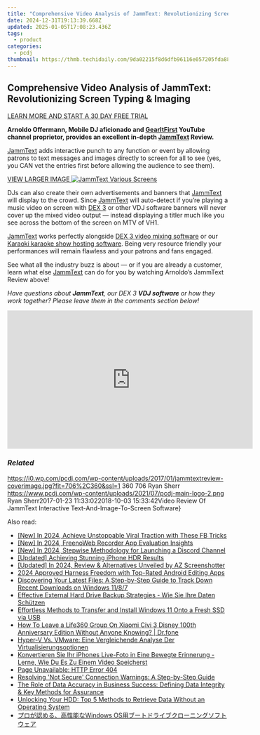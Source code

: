 ```yaml
---
title: "Comprehensive Video Analysis of JammText: Revolutionizing Screen Typing & Imaging"
date: 2024-12-31T19:13:39.668Z
updated: 2025-01-05T17:08:23.436Z
tags:
  - product
categories:
  - pcdj
thumbnail: https://thmb.techidaily.com/9da02215f8d6dfb96116e057205fda88318f3946fc84dd604ea06497c2a68e23.jpg
---
```


## Comprehensive Video Analysis of JammText: Revolutionizing Screen Typing & Imaging

[LEARN MORE AND START A 30 DAY FREE TRIAL](https://mixcityinc.com/jammtext.html?ref=8943&utm%5Fsource=PCDJ&utm%5Fmedium=referral&utm%5Fcampaign=PCDJ)

**Arnoldo Offermann, Mobile DJ aficionado and [GearItFirst](https://www.youtube.com/channel/UCmPtkNWJS6qUpl4u8cEubwA) YouTube channel proprietor, provides an excellent in-depth [JammText](https://tools.techidaily.com/pcdj/products/) Review.**

[JammText](https://tools.techidaily.com/pcdj/products/) adds interactive punch to any function or event by allowing patrons to text messages and images directly to screen for all to see (yes, you CAN vet the entries first before allowing the audience to see them).

[VIEW LARGER IMAGE ![JammText Various Screens](https://i1.wp.com/pcdj.com/wp-content/uploads/2016/10/JammText-3-Screen-image.jpg?fit=300%2C180&ssl=1 "JammText Various Screens")](https://i1.wp.com/pcdj.com/wp-content/uploads/2016/10/JammText-3-Screen-image.jpg?fit=835%2C500&ssl=1)

DJs can also create their own advertisements and banners that [JammText](https://tools.techidaily.com/pcdj/products/) will display to the crowd. Since [JammText](https://tools.techidaily.com/pcdj/products/) will auto-detect if you’re playing a music video on screen with [DEX 3](https://tools.techidaily.com/pcdj/products/) or other VDJ software banners will never cover up the mixed video output — instead displaying a titler much like you see across the bottom of the screen on MTV of VH1.

[JammText](https://tools.techidaily.com/pcdj/products/) works perfectly alongside [DEX 3 video mixing software](https://tools.techidaily.com/pcdj/products/) or our [Karaoki karaoke show hosting software](https://tools.techidaily.com/pcdj/products/). Being very resource friendly your performances will remain flawless and your patrons and fans engaged.

See what all the industry buzz is about — or if you are already a customer, learn what else [JammText](https://tools.techidaily.com/pcdj/products/) can do for you by watching Arnoldo’s JammText Review above!

_Have questions about **JammText**, our DEX 3 **VDJ software** or how they work together? Please leave them in the comments section below!_

<!-- affiliate ads begin -->
<iframe width="560" height="315" src="https://www.youtube.com/embed/O7ChChlyX2o?si=7pMKdN1NZig1kYek" title="YouTube video player" frameborder="0" allow="accelerometer; autoplay; clipboard-write; encrypted-media; gyroscope; picture-in-picture; web-share" referrerpolicy="strict-origin-when-cross-origin" allowfullscreen></iframe>
<!-- affiliate ads end -->

### _Related_

https://i0.wp.com/pcdj.com/wp-content/uploads/2017/01/jammtextreview-coverimage.jpg?fit=706%2C360&ssl=1 360 706 Ryan Sherr https://www.pcdj.com/wp-content/uploads/2021/07/pcdj-main-logo-2.png Ryan Sherr2017-01-23 11:33:022018-10-03 15:33:42Video Review Of JammText Interactive Text-And-Image-To-Screen Software}

<ins class="adsbygoogle"
     style="display:block"
     data-ad-format="autorelaxed"
     data-ad-client="ca-pub-7571918770474297"
     data-ad-slot="1223367746"></ins>

<ins class="adsbygoogle"
     style="display:block"
     data-ad-client="ca-pub-7571918770474297"
     data-ad-slot="8358498916"
     data-ad-format="auto"
     data-full-width-responsive="true"></ins>

<span class="atpl-alsoreadstyle">Also read:</span>
<div><ul>
<li><a href="https://facebook-video-recording.techidaily.com/new-in-2024-achieve-unstoppable-viral-traction-with-these-fb-tricks/"><u>[New] In 2024, Achieve Unstoppable Viral Traction with These FB Tricks</u></a></li>
<li><a href="https://screen-sharing-recording.techidaily.com/new-in-2024-freenoweb-recorder-app-evaluation-insights/"><u>[New] In 2024, FreenoWeb Recorder App Evaluation Insights</u></a></li>
<li><a href="https://discord-videos.techidaily.com/new-in-2024-stepwise-methodology-for-launching-a-discord-channel/"><u>[New] In 2024, Stepwise Methodology for Launching a Discord Channel</u></a></li>
<li><a href="https://fox-direct.techidaily.com/updated-achieving-stunning-iphone-hdr-results/"><u>[Updated] Achieving Stunning iPhone HDR Results</u></a></li>
<li><a href="https://screen-video-capture.techidaily.com/updated-in-2024-review-and-alternatives-unveiled-by-az-screenshotter/"><u>[Updated] In 2024, Review & Alternatives Unveiled by AZ Screenshotter</u></a></li>
<li><a href="https://youtube-lab.techidaily.com/approved-harness-freedom-with-top-rated-android-editing-apps/"><u>2024 Approved Harness Freedom with Top-Rated Android Editing Apps</u></a></li>
<li><a href="https://discover-bits.techidaily.com/discovering-your-latest-files-a-step-by-step-guide-to-track-down-recent-downloads-on-windows-1187/"><u>Discovering Your Latest Files: A Step-by-Step Guide to Track Down Recent Downloads on Windows 11/8/7</u></a></li>
<li><a href="https://discover-bits.techidaily.com/effective-external-hard-drive-backup-strategies-wie-sie-ihre-daten-schutzen/"><u>Effective External Hard Drive Backup Strategies - Wie Sie Ihre Daten Schützen</u></a></li>
<li><a href="https://discover-bits.techidaily.com/effortless-methods-to-transfer-and-install-windows-11-onto-a-fresh-ssd-via-usb/"><u>Effortless Methods to Transfer and Install Windows 11 Onto a Fresh SSD via USB</u></a></li>
<li><a href="https://location-social.techidaily.com/how-to-leave-a-life360-group-on-xiaomi-civi-3-disney-100th-anniversary-edition-without-anyone-knowing-drfone-by-drfone-virtual-android/"><u>How To Leave a Life360 Group On Xiaomi Civi 3 Disney 100th Anniversary Edition Without Anyone Knowing? | Dr.fone</u></a></li>
<li><a href="https://solve-popular.techidaily.com/hyper-v-vs-vmware-eine-vergleichende-analyse-der-virtualisierungsoptionen/"><u>Hyper-V Vs. VMware: Eine Vergleichende Analyse Der Virtualisierungsoptionen</u></a></li>
<li><a href="https://discover-bits.techidaily.com/konvertieren-sie-ihr-iphones-live-foto-in-eine-bewegte-erinnerung-lerne-wie-du-es-zu-einem-video-speicherst/"><u>Konvertieren Sie Ihr iPhones Live-Foto in Eine Bewegte Erinnerung - Lerne, Wie Du Es Zu Einem Video Speicherst</u></a></li>
<li><a href="https://discover-bits.techidaily.com/1728495674343-page-unavailable-http-error-404/"><u>Page Unavailable: HTTP Error 404</u></a></li>
<li><a href="https://techtrends.techidaily.com/resolving-not-secure-connection-warnings-a-step-by-step-guide/"><u>Resolving 'Not Secure' Connection Warnings: A Step-by-Step Guide</u></a></li>
<li><a href="https://discover-bits.techidaily.com/the-role-of-data-accuracy-in-business-success-defining-data-integrity-and-key-methods-for-assurance/"><u>The Role of Data Accuracy in Business Success: Defining Data Integrity & Key Methods for Assurance</u></a></li>
<li><a href="https://discover-bits.techidaily.com/unlocking-your-hdd-top-5-methods-to-retrieve-data-without-an-operating-system/"><u>Unlocking Your HDD: Top 5 Methods to Retrieve Data Without an Operating System</u></a></li>
<li><a href="https://discover-bits.techidaily.com/1728496838093-windows-os/"><u>プロが認める、高性能なWindows OS用ブートドライブクローニングソフトウェア</u></a></li>
</ul></div>

